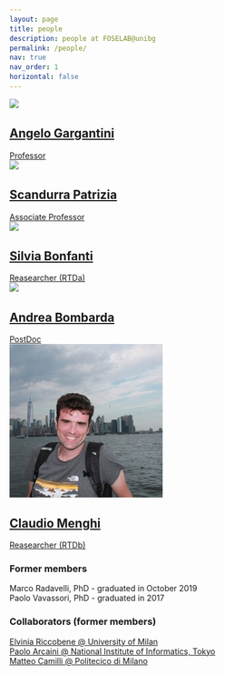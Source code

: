 ```yaml
---
layout: page
title: people
description: people at FOSELAB@unibg
permalink: /people/
nav: true
nav_order: 1
horizontal: false
---
```


<div class="people">
 <div class="grid">
  <div class="grid-item">
  <a href="https://cs.unibg.it/gargantini/">
     <div class="card hoverable">
	    <img src="http://cs.unibg.it/gargantini/images/AGargantini.jpg">
        <div class="card-body">
          <h2 class="card-title">Angelo Gargantini</h2>
          Professor
        </div>
     </div> </a>
  </div>
  <div class="grid-item">
  <a href="https://cs.unibg.it/scandurra/">
     <div class="card hoverable">
	    <img src="https://cs.unibg.it/scandurra/images/hi.JPG">
        <div class="card-body">
          <h2 class="card-title">Scandurra Patrizia</h2>
          Associate Professor
        </div>
     </div> </a>
  </div>   
  <div class="grid-item">
  <a href="https://cs.unibg.it/bonfanti/">
     <div class="card hoverable">
	    <img src="https://cs.unibg.it/bonfanti/MyPhoto.jpg">
        <div class="card-body">
          <h2 class="card-title">Silvia Bonfanti</h2>
          Reasearcher (RTDa)
        </div>
     </div> </a>
</div>
</div>
</div>
<div class="people">
 <div class="grid">
  <div class="grid-item">
  <a href="https://cs.unibg.it/bombarda/">
     <div class="card hoverable">
	    <img src="https://cs.unibg.it/bombarda/assets/images/about.jpg">
        <div class="card-body">
          <h2 class="card-title">Andrea Bombarda</h2>
          PostDoc
        </div>
     </div> </a>
  </div>
  <div class="grid-item">
  <a href="https://cs.unibg.it/piazzi/">
     <div class="card hoverable">
	    <img src="/assets/img/claudio.jpeg">
        <div class="card-body">
          <h2 class="card-title">Claudio Menghi</h2>
          Reasearcher (RTDb)
        </div>
     </div> </a>
</div>
</div>
</div>

### Former members
<div class="people">Marco Radavelli, PhD - graduated in October 2019</div>
<div class="people">Paolo Vavassori, PhD - graduated in 2017</div>

### Collaborators (former members)
<div class="people"><a href="https://riccobene.di.unimi.it/">Elvinia Riccobene @ University of Milan</a></div>
<div class="people"><a href="https://group-mmm.org/~arcaini/">Paolo Arcaini @ National Institute of Informatics, Tokyo</a></div>
<div class="people"><a href="https://matteocamilli.github.io/">Matteo Camilli @ Politecico di Milano</a></div>




